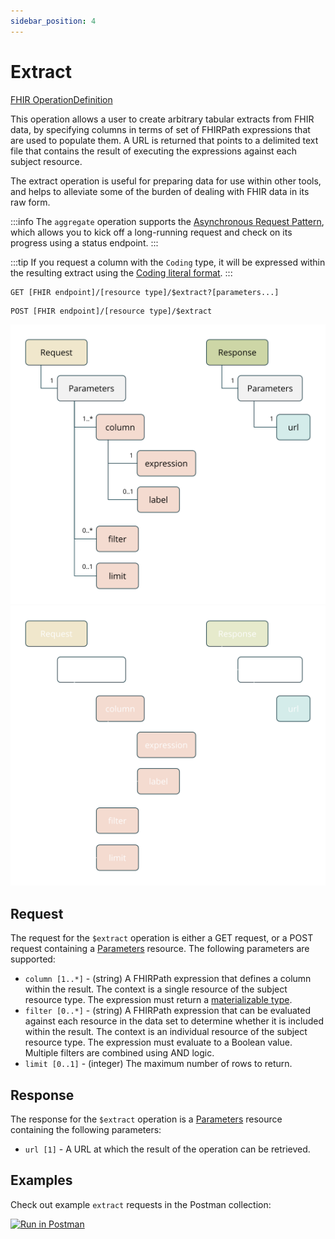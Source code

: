 ```yaml
---
sidebar_position: 4
---
```


# Extract

[FHIR OperationDefinition](https://pathling.csiro.au/fhir/OperationDefinition/extract-5)

This operation allows a user to create arbitrary tabular extracts from FHIR
data, by specifying columns in terms of set of FHIRPath expressions that are
used to populate them. A URL is returned that points to a delimited text file
that contains the result of executing the expressions against each subject
resource.

The extract operation is useful for preparing data for use within other tools,
and helps to alleviate some of the burden of dealing with FHIR data in its raw
form.

:::info
The `aggregate` operation supports the [Asynchronous Request Pattern](../async),
which allows you to kick off a long-running request and check on its progress
using a status endpoint.
:::

:::tip
If you request a column with the `Coding` type, it will be expressed within the
resulting extract using
the [Coding literal format](/docs/fhirpath/data-types#coding).
:::

```
GET [FHIR endpoint]/[resource type]/$extract?[parameters...]
```

```
POST [FHIR endpoint]/[resource type]/$extract
```

![Extract](/images/extract.svg#light-mode-only "Extract")
![Extract](/images/extract-dark.svg#dark-mode-only "Extract")

## Request

The request for the `$extract` operation is either a GET request, or a POST 
request containing a [Parameters](https://hl7.org/fhir/R4/parameters.html) 
resource. The following parameters are supported:

- `column [1..*]` - (string) A FHIRPath expression that defines a column within
  the result. The context is a single resource of the subject resource type.
  The expression must return a
  [materializable type](/docs/fhirpath/data-types#materializable-types).
- `filter [0..*]` - (string) A FHIRPath expression that can be evaluated against
  each resource in the data set to determine whether it is included within the
  result. The context is an individual resource of the subject resource type.
  The expression must evaluate to a Boolean value. Multiple filters are combined
  using AND logic.
- `limit [0..1]` - (integer) The maximum number of rows to return.
  
## Response

The response for the `$extract` operation is a
[Parameters](https://hl7.org/fhir/R4/parameters.html) resource containing the
following parameters:

- `url [1]` - A URL at which the result of the operation can be retrieved.

## Examples

Check out example `extract` requests in the Postman collection:

<a class="postman-link"
href="https://documenter.getpostman.com/view/634774/UVsQs48s#1aa5cb8f-6931-417c-be20-d295a05af8ed">
<img src="https://run.pstmn.io/button.svg" alt="Run in Postman"/></a>
